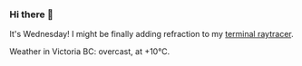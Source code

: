 ### Hi there :wave:

It's Wednesday! I might be finally adding refraction to my [terminal raytracer](https://github.com/bewuethr/bash-raytracer).

Weather in Victoria BC: overcast, at +10°C.
